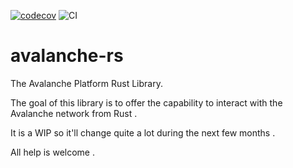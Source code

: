 [![codecov](https://codecov.io/gh/tbrunain/avalanche-rs/branch/master/graph/badge.svg)](https://codecov.io/gh/tbrunain/avalanche-rs)
![CI](https://github.com/tbrunain/avalanche-rs/workflows/Continuous%20integration/badge.svg?branch=master)
# avalanche-rs
The Avalanche Platform Rust Library.

The goal of this library is to offer the capability to interact with the Avalanche network from Rust .

It is a WIP so it'll change quite a lot during the next few months .

All help is welcome .
    